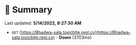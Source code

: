 # 📖 Summary
Last updated: **5/14/2022, 8:27:30 AM**

- `GET` [https://Bhadwa-sala.toxicblte.repl.co](https://Bhadwa-sala.toxicblte.repl.co) - **Down** (3703ms)
